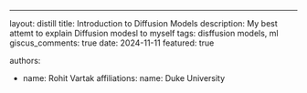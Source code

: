 ---
layout: distill
title: Introduction to Diffusion Models
description: My best attemt to explain Diffusion modesl to myself
tags: disffusion models, ml
giscus_comments: true
date: 2024-11-11
featured: true

authors:
  - name: Rohit Vartak
    affiliations:
      name: Duke University